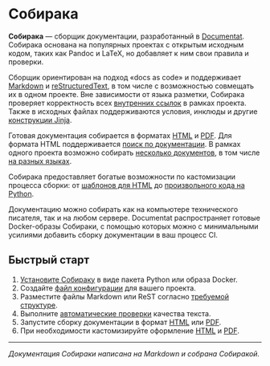 # Собирака

**Собирака** — сборщик документации, разработанный в [Documentat](https://documentat.io/). Собирака основана на популярных проектах с открытым исходным кодом, таких как Pandoc и LaTeX, но добавляет к ним свои правила и проверки.

Сборщик ориентирован на подход «docs as code» и поддерживает [Markdown](writing/markdown.md) и [reStructuredText](writing/rest.md), в том числе с возможностью совмещать их в одном проекте. Вне зависимости от языка разметки, Собирака проверяет корректность всех [внутренних ссылок](writing/links.md) в рамках проекта. Также в исходных файлах поддерживаются условия, инклюды и другие [конструкции Jinja](writing/jinja.md).

Готовая документация собирается в форматах [HTML](build-html/) и [PDF](build-pdf/). Для формата HTML поддерживается [поиск по документации](overview/search.md). В рамках одного проекта возможно собирать [несколько документов](overview/terms.md), в том числе [на разных языках](overview/multilang.md).

Собирака предоставляет богатые возможности по кастомизации процесса сборки: от [шаблонов для HTML](build-html/web-customization.md#template) до [произвольного кода на Python](reference/processor-api.md).

Документацию можно собирать как на компьютере технического писателя, так и на любом сервере. Documentat распространяет готовые Docker-образы Собираки, с помощью которых можно с минимальными усилиями добавить сборку документации в ваш процесс CI.

## Быстрый старт

1. [Установите Собираку](installation/) в виде пакета Python или образа Docker.
1. Создайте [файл конфигурации](reference/configuration.md) для вашего проекта.
1. Разместите файлы Markdown или ReST согласно [требуемой структуре](overview/).
1. Выполните [автоматические проверки](overview/prover.md) качества текста.
1. Запустите сборку документации в формат [HTML](build-html/web.md) или [PDF](build-pdf/weasyprint.md).
1. При необходимости кастомизируйте оформление [HTML](build-html/web-customization.md) и [PDF](build-pdf/weasyprint-customization.md).

----

_Документация Собираки написана на Markdown и собрана Собиракой._